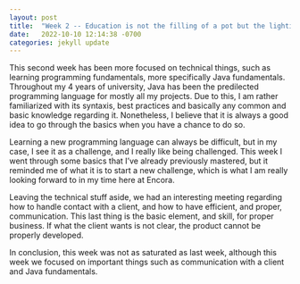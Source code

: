 ```yaml
---
layout: post
title:  "Week 2 -- Education is not the filling of a pot but the lighting of a fire."
date:   2022-10-10 12:14:38 -0700
categories: jekyll update
---
```


This second week has been more focused on technical things, such as learning programming fundamentals, more specifically Java fundamentals. Throughout my 4 years of university, Java has been the predilected programming language for mostly all my projects. Due to this, I am rather familiarized with its syntaxis, best practices and basically any common and basic knowledge regarding it. Nonetheless, I believe that it is always a good idea to go through the basics when you have a chance to do so.  

Learning a new programming language can always be difficult, but in my case, I see it as a challenge, and I really like being challenged. This week I went through some basics that I’ve already previously mastered, but it reminded me of what it is to start a new challenge, which is what I am really looking forward to in my time here at Encora.  

Leaving the technical stuff aside, we had an interesting meeting regarding how to handle contact with a client, and how to have efficient, and proper, communication. This last thing is the basic element, and skill, for proper business. If what the client wants is not clear, the product cannot be properly developed.   

In conclusion, this week was not as saturated as last week, although this week we focused on important things such as communication with a client and Java fundamentals.  


